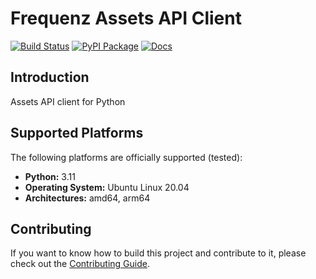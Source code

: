 # Frequenz Assets API Client

[![Build Status](https://github.com/frequenz-floss/frequenz-client-assets-python/actions/workflows/ci.yaml/badge.svg)](https://github.com/frequenz-floss/frequenz-client-assets-python/actions/workflows/ci.yaml)
[![PyPI Package](https://img.shields.io/pypi/v/frequenz-client-assets)](https://pypi.org/project/frequenz-client-assets/)
[![Docs](https://img.shields.io/badge/docs-latest-informational)](https://frequenz-floss.github.io/frequenz-client-assets-python/)

## Introduction

Assets API client for Python

## Supported Platforms

The following platforms are officially supported (tested):

- **Python:** 3.11
- **Operating System:** Ubuntu Linux 20.04
- **Architectures:** amd64, arm64

## Contributing

If you want to know how to build this project and contribute to it, please
check out the [Contributing Guide](CONTRIBUTING.md).
